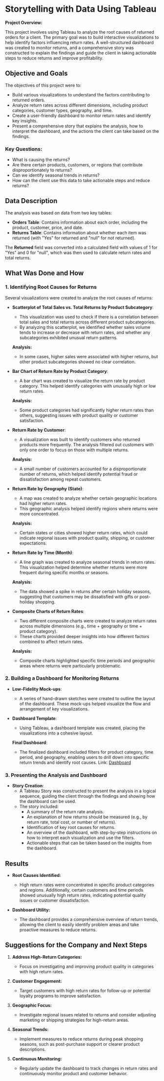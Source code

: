 # Storytelling with Data Using Tableau 

**Project Overview:**

This project involves using Tableau to analyze the root causes of returned orders for a client. The primary goal was to build interactive visualizations to help identify factors influencing return rates. A well-structured dashboard was created to monitor returns, and a comprehensive story was constructed to explain the findings and guide the client in taking actionable steps to reduce returns and improve profitability.

## Objective and Goals

The objectives of this project were to:
- Build various visualizations to understand the factors contributing to returned orders.
- Analyze return rates across different dimensions, including product categories, customer types, geography, and time.
- Create a user-friendly dashboard to monitor return rates and identify key insights.
- Present a comprehensive story that explains the analysis, how to interpret the dashboard, and the actions the client can take based on the findings.

### Key Questions:
- What is causing the returns?
- Are there certain products, customers, or regions that contribute disproportionately to returns?
- Can we identify seasonal trends in returns?
- How can the client use this data to take actionable steps and reduce returns?

## Data Description

The analysis was based on data from two key tables:
- **Orders Table**: Contains information about each order, including the product, customer, price, and date.
- **Returns Table**: Contains information about whether each item was returned (with "Yes" for returned and "null" for not returned).

The **Returned** field was converted into a calculated field with values of 1 for "Yes" and 0 for "null", which was then used to calculate return rates and total returns.

## What Was Done and How

### 1. **Identifying Root Causes for Returns**

Several visualizations were created to analyze the root causes of returns:
   
- **Scatterplot of Total Sales vs. Total Returns by Product Subcategory**:
   - This visualization was used to check if there is a correlation between total sales and total returns across different product subcategories.
   - By analyzing this scatterplot, we identified whether sales volume tends to increase or decrease with return rates, and whether any subcategories exhibited unusual return patterns.

   **Analysis:**
   - In some cases, higher sales were associated with higher returns, but other product subcategories showed no clear correlation.

- **Bar Chart of Return Rate by Product Category**:
   - A bar chart was created to visualize the return rate by product category. This helped identify categories with unusually high or low return rates.
  
   **Analysis:**
   - Some product categories had significantly higher return rates than others, suggesting issues with product quality or customer satisfaction.

- **Return Rate by Customer**:
   - A visualization was built to identify customers who returned products more frequently. The analysis filtered out customers with only one order to focus on those with multiple returns.
   
   **Analysis:**
   - A small number of customers accounted for a disproportionate number of returns, which helped identify potential fraud or dissatisfaction among repeat customers.

- **Return Rate by Geography (State)**:
   - A map was created to analyze whether certain geographic locations had higher return rates.
   - This geographic analysis helped identify regions where returns were more concentrated.

   **Analysis:**
   - Certain states or cities showed higher return rates, which could indicate regional issues with product quality, shipping, or customer expectations.
     
- **Return Rate by Time (Month)**:
   - A line graph was created to analyze seasonal trends in return rates. This visualization helped determine whether returns were more frequent during specific months or seasons.

   **Analysis:**
   - The data showed a spike in returns after certain holiday seasons, suggesting that customers may be dissatisfied with gifts or post-holiday shopping.

- **Composite Charts of Return Rates**:
   - Two different composite charts were created to analyze return rates across multiple dimensions (e.g., time + geography or time + product category).
   - These charts provided deeper insights into how different factors combined to affect return rates.

   **Analysis:**
   - Composite charts highlighted specific time periods and geographic areas where returns were particularly problematic.

### 2. **Building a Dashboard for Monitoring Returns**

- **Low-Fidelity Mock-ups**: 
   - A series of hand-drawn sketches were created to outline the layout of the dashboard. These mock-ups helped visualize the flow and arrangement of key visualizations.

- **Dashboard Template**:
   - Using Tableau, a dashboard template was created, placing the visualizations into a cohesive layout.
   
   **Final Dashboard**:
   - The finalized dashboard included filters for product category, time period, and geography, enabling users to drill down into specific return trends and identify root causes.
  Link: [Dashboard](https://public.tableau.com/app/profile/najwan.taha/viz/Sprint5Project_17338631018010/MonitoringReturns)
  
### 3. **Presenting the Analysis and Dashboard**

- **Story Creation**:
   - A Tableau Story was constructed to present the analysis in a logical sequence, guiding the client through the findings and showing how the dashboard can be used.
   - The story included:
     - A summary of the return rate analysis.
     - An explanation of how returns should be measured (e.g., by return rate, total cost, or number of returns).
     - Identification of key root causes for returns.
     - An overview of the dashboard, with step-by-step instructions on how to interpret each visualization and use the filters.
     - Actionable steps that can be taken based on the insights from the dashboard.

## Results

- **Root Causes Identified:**
  - High return rates were concentrated in specific product categories and regions. Additionally, certain customers and time periods showed unusually high return rates, indicating potential quality issues or customer dissatisfaction.
  
- **Dashboard Utility:**
  - The dashboard provides a comprehensive overview of return trends, allowing the client to easily identify problem areas and take proactive measures to reduce returns.

## Suggestions for the Company and Next Steps

1. **Address High-Return Categories:**
   - Focus on investigating and improving product quality in categories with high return rates.

2. **Customer Engagement:**
   - Target customers with high return rates for follow-up or potential loyalty programs to improve satisfaction.

3. **Geographic Focus:**
   - Investigate regional issues related to returns and consider adjusting marketing or shipping strategies for high-return areas.

4. **Seasonal Trends:**
   - Implement measures to reduce returns during peak shopping seasons, such as post-purchase support or clearer product descriptions.

5. **Continuous Monitoring:**
   - Regularly update the dashboard to track changes in return rates and continuously monitor product and customer behavior.
